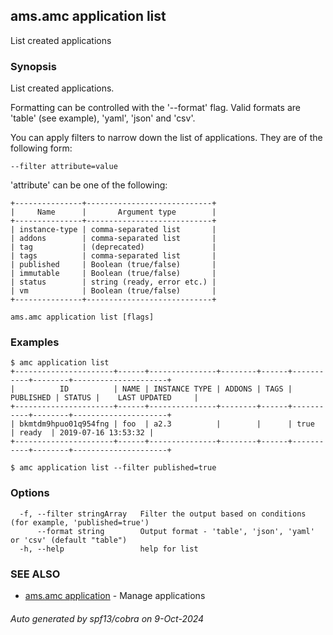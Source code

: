 ## ams.amc application list

List created applications

### Synopsis

List created applications.

Formatting can be controlled with the '--format' flag.
Valid formats are 'table' (see example), 'yaml', 'json' and 'csv'.

You can apply filters to narrow down the list of applications.
They are of the following form:

	--filter attribute=value

'attribute' can be one of the following:

	+---------------+----------------------------+
	|     Name      |       Argument type        |
	+---------------+----------------------------+
	| instance-type | comma-separated list       |
	| addons        | comma-separated list       |
	| tag           | (deprecated)               |
	| tags          | comma-separated list       |
	| published     | Boolean (true/false)       |
	| immutable     | Boolean (true/false)       |
	| status        | string (ready, error etc.) |
	| vm            | Boolean (true/false)       |
	+---------------+----------------------------+



```
ams.amc application list [flags]
```

### Examples

```
$ amc application list
+----------------------+------+---------------+--------+------+-----------+--------+---------------------+
|          ID          | NAME | INSTANCE TYPE | ADDONS | TAGS | PUBLISHED | STATUS |    LAST UPDATED     |
+----------------------+------+---------------+--------+------+-----------+--------+---------------------+
| bkmtdm9hpuo01q954fng | foo  | a2.3          |        |      | true      | ready  | 2019-07-16 13:53:32 |
+----------------------+------+---------------+--------+------+-----------+--------+---------------------+

$ amc application list --filter published=true

```

### Options

```
  -f, --filter stringArray   Filter the output based on conditions (for example, 'published=true')
      --format string        Output format - 'table', 'json', 'yaml' or 'csv' (default "table")
  -h, --help                 help for list
```

### SEE ALSO

* [ams.amc application](ams.amc_application.md)	 - Manage applications

###### Auto generated by spf13/cobra on 9-Oct-2024
